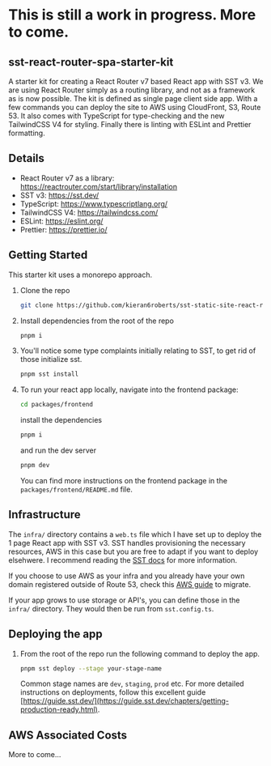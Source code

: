 # This is still a work in progress. More to come.

## sst-react-router-spa-starter-kit

A starter kit for creating a React Router v7 based React app with SST v3. We are using React Router simply as a routing library,
and not as a framework as is now possible. The kit is defined as single page client side app. With a few commands you can deploy the site to AWS using CloudFront, S3, Route 53. It also comes with TypeScript for type-checking and the new TailwindCSS V4 for styling. Finally there is linting with ESLint and Prettier formatting.

## Details

- React Router v7 as a library: https://reactrouter.com/start/library/installation
- SST v3: https://sst.dev/
- TypeScript: https://www.typescriptlang.org/
- TailwindCSS V4: https://tailwindcss.com/
- ESLint: https://eslint.org/
- Prettier: https://prettier.io/

## Getting Started

This starter kit uses a monorepo approach.

1. Clone the repo

   ```bash
   git clone https://github.com/kieran6roberts/sst-static-site-react-router-starter-kit.git
   ```

2. Install dependencies from the root of the repo

   ```bash
   pnpm i
   ```

3. You'll notice some type complaints initially relating to SST, to get rid of those initialize sst.

   ```bash
   pnpm sst install
   ```

4. To run your react app locally, navigate into the frontend package:

   ```bash
   cd packages/frontend
   ```

   install the dependencies

    ```bash
   pnpm i
   ```

   and run the dev server

   ```bash
   pnpm dev
   ```

   You can find more instructions on the frontend package in the `packages/frontend/README.md` file.


## Infrastructure

The `infra/` directory contains a `web.ts` file which I have set up to deploy the 1 page React app with SST v3. SST handles provisioning the necessary resources, AWS in this case but you are free to adapt if you want to deploy elsehwere. I recommend reading the [SST docs](https://sst.dev/docs/) for more information.

If you choose to use AWS as your infra and you already have your own domain registered outside of Route 53, check this [AWS guide](https://docs.aws.amazon.com/Route53/latest/DeveloperGuide/migrate-dns-domain-in-use.html) to migrate.

If your app grows to use storage or API's, you can define those in the `infra/` directory. They would then be run from `sst.config.ts`.

## Deploying the app

1. From the root of the repo run the following command to deploy the app.

   ```bash
   pnpm sst deploy --stage your-stage-name
   ```

   Common stage names are `dev`, `staging`, `prod` etc. For more detailed instructions on deployments, follow this excellent guide [https://guide.sst.dev/](https://guide.sst.dev/chapters/getting-production-ready.html).


## AWS Associated Costs

More to come...

